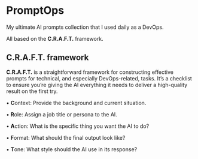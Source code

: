 # PromptOps

My ultimate AI prompts collection that I used daily as a DevOps.

All based on the **C.R.A.F.T.** framework.

## C.R.A.F.T. framework

**C.R.A.F.T.** is a straightforward framework for constructing effective prompts
for technical, and especially DevOps-related, tasks. It’s a checklist to ensure
you’re giving the AI everything it needs to deliver a high-quality result on the
first try.

• **C**ontext: Provide the background and current situation.

• **R**ole: Assign a job title or persona to the AI.

• **A**ction: What is the specific thing you want the AI to do?

• **F**ormat: What should the final output look like?

• **T**one: What style should the AI use in its response?
